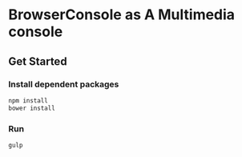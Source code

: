 BrowserConsole as A Multimedia console
===============

## Get Started

### Install dependent packages
```sh
npm install
bower install
```

### Run
```sh
gulp
```
